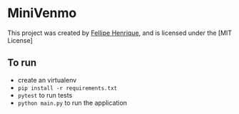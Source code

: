 # MiniVenmo

This project was created by [Fellipe Henrique](https://github.com/fellipeh), and is licensed under the [MIT License]

## To run
* create an virtualenv
* `pip install -r requirements.txt`
* `pytest` to run tests
* `python main.py` to run the application